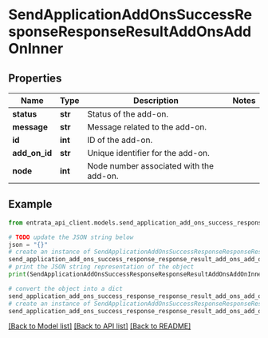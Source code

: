 # SendApplicationAddOnsSuccessResponseResponseResultAddOnsAddOnInner


## Properties

Name | Type | Description | Notes
------------ | ------------- | ------------- | -------------
**status** | **str** | Status of the add-on. | 
**message** | **str** | Message related to the add-on. | 
**id** | **int** | ID of the add-on. | 
**add_on_id** | **str** | Unique identifier for the add-on. | 
**node** | **int** | Node number associated with the add-on. | 

## Example

```python
from entrata_api_client.models.send_application_add_ons_success_response_response_result_add_ons_add_on_inner import SendApplicationAddOnsSuccessResponseResponseResultAddOnsAddOnInner

# TODO update the JSON string below
json = "{}"
# create an instance of SendApplicationAddOnsSuccessResponseResponseResultAddOnsAddOnInner from a JSON string
send_application_add_ons_success_response_response_result_add_ons_add_on_inner_instance = SendApplicationAddOnsSuccessResponseResponseResultAddOnsAddOnInner.from_json(json)
# print the JSON string representation of the object
print(SendApplicationAddOnsSuccessResponseResponseResultAddOnsAddOnInner.to_json())

# convert the object into a dict
send_application_add_ons_success_response_response_result_add_ons_add_on_inner_dict = send_application_add_ons_success_response_response_result_add_ons_add_on_inner_instance.to_dict()
# create an instance of SendApplicationAddOnsSuccessResponseResponseResultAddOnsAddOnInner from a dict
send_application_add_ons_success_response_response_result_add_ons_add_on_inner_from_dict = SendApplicationAddOnsSuccessResponseResponseResultAddOnsAddOnInner.from_dict(send_application_add_ons_success_response_response_result_add_ons_add_on_inner_dict)
```
[[Back to Model list]](../README.md#documentation-for-models) [[Back to API list]](../README.md#documentation-for-api-endpoints) [[Back to README]](../README.md)


